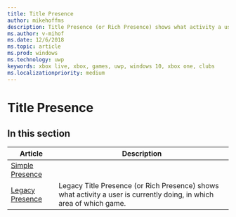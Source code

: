 ```yaml
---
title: Title Presence
author: mikehoffms
description: Title Presence (or Rich Presence) shows what activity a user is currently doing, in which area of which game.
ms.author: v-mihof
ms.date: 12/6/2018
ms.topic: article
ms.prod: windows
ms.technology: uwp
keywords: xbox live, xbox, games, uwp, windows 10, xbox one, clubs
ms.localizationpriority: medium
---
```


# Title Presence


## In this section

| Article | Description |
|---------|-------------|
| [Simple Presence](simple-presence/index.md) |  |
| [Legacy Presence](legacy-presence/index.md) | Legacy Title Presence (or Rich Presence) shows what activity a user is currently doing, in which area of which game. |
